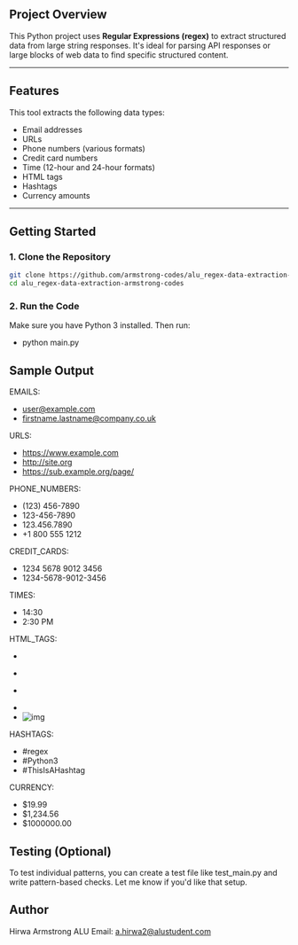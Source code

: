 ## Project Overview

This Python project uses **Regular Expressions (regex)** to extract structured data from large string responses. It's ideal for parsing API responses or large blocks of web data to find specific structured content.

---

## Features

This tool extracts the following data types:
- Email addresses  
- URLs  
- Phone numbers (various formats)  
- Credit card numbers  
- Time (12-hour and 24-hour formats)  
- HTML tags  
- Hashtags  
- Currency amounts  

---

## Getting Started

### 1. Clone the Repository

```bash
git clone https://github.com/armstrong-codes/alu_regex-data-extraction-armstrong-codes.git
cd alu_regex-data-extraction-armstrong-codes
```
### 2. Run the Code

Make sure you have Python 3 installed. Then run:
- python main.py

## Sample Output

EMAILS:
 - user@example.com
 - firstname.lastname@company.co.uk

URLS:
 - https://www.example.com
 - http://site.org
 - https://sub.example.org/page/

PHONE_NUMBERS:
 - (123) 456-7890
 - 123-456-7890
 - 123.456.7890
 - +1 800 555 1212

CREDIT_CARDS:
 - 1234 5678 9012 3456
 - 1234-5678-9012-3456

TIMES:
 - 14:30
 - 2:30 PM

HTML_TAGS:
 - <div class="box">
 - <p>
 - </p>
 - </div>
 - <img src="img.jpg" alt="img">

HASHTAGS:
 - #regex
 - #Python3
 - #ThisIsAHashtag

CURRENCY:
 - $19.99
 - $1,234.56
 - $1000000.00

## Testing (Optional)

To test individual patterns, you can create a test file like test_main.py and write pattern-based checks. Let me know if you'd like that setup.

## Author

Hirwa Armstrong
ALU Email: a.hirwa2@alustudent.com
